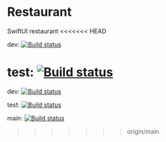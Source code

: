 # Restaurant
SwiftUI restaurant
<<<<<<< HEAD

dev: [![Build status](https://build.appcenter.ms/v0.1/apps/26d5de14-36ff-44a1-9f53-798745625b94/branches/dev/badge)](https://appcenter.ms)

test: [![Build status](https://build.appcenter.ms/v0.1/apps/26d5de14-36ff-44a1-9f53-798745625b94/branches/test/badge)](https://appcenter.ms)
=======
dev: [![Build status](https://build.appcenter.ms/v0.1/apps/26d5de14-36ff-44a1-9f53-798745625b94/branches/dev/badge)](https://appcenter.ms)

test: [![Build status](https://build.appcenter.ms/v0.1/apps/26d5de14-36ff-44a1-9f53-798745625b94/branches/test/badge)](https://appcenter.ms)

main: [![Build status](https://build.appcenter.ms/v0.1/apps/26d5de14-36ff-44a1-9f53-798745625b94/branches/main/badge)](https://appcenter.ms)
>>>>>>> origin/main
